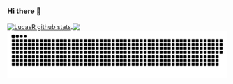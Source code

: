 ### Hi there 👋

<!--
**LucasR29/LucasR29** is a ✨ _special_ ✨ repository because its `README.md` (this file) appears on your GitHub profile.

Here are some ideas to get you started:

- 🔭 I’m currently working on ...
- 🌱 I’m currently learning ...
- 👯 I’m looking to collaborate on ...
- 🤔 I’m looking for help with ...
- 💬 Ask me about ...
- 📫 How to reach me: ...
- 😄 Pronouns: ...
- ⚡ Fun fact: ...

"material-icon-theme.folders.associations": {
        "adapters": "contract",
        "grpc": "pipe",
        "kube": "kubernetes",
        "main": "lib",
        "websockets": "pipe",
        "implementations": "core",
        "protos": "pipe",
        "entities": "class",
        "kafka": "pipe",
        "use-cases": "functions",
        "migrations": "tools",
        "schemas": "class",
        "useCases": "functions",
        "eslint-config": "tools",
        "typeorm": "database",
        "_shared": "shared",
        "mappers": "meta",
        "fakes": "mock",
        "modules": "components",
        "subscribers": "messages",
        "domain": "class",
        "protocols": "contract",
        "infra": "app",
        "view-models": "views",
        "presentation": "template",
        "dtos": "typescript",
        "http": "container",
        "providers": "include",
        "factories": "class",
        "repositories": "mappings",
        "commons": "components",
        "strategies": "coverage"
    },

-->
<div>
  <a href = "https://github.com/LucasR29">
  <img align="center" src="https://github-readme-stats.vercel.app/api?username=LucasR29&show_icons=true&theme=tokyonight" alt="LucasR github stats"/>
  <img align="center" src="https://github-readme-stats.vercel.app/api/top-langs/?username=LucasR29&layout=compact&theme=tokyonight" />


<picture>
  <source media="(prefers-color-scheme: dark)" srcset="https://raw.githubusercontent.com/LucasR29/LucasR29/output/github-contribution-grid-snake-dark.svg">
  <source media="(prefers-color-scheme: light)" srcset="https://raw.githubusercontent.com/LucasR29/LucasR29/output/github-contribution-grid-snake.svg">
  <img alt="github contribution grid snake animation" src="https://raw.githubusercontent.com/LucasR29/LucasR29/output/github-contribution-grid-snake.svg">
</picture>

</div>
